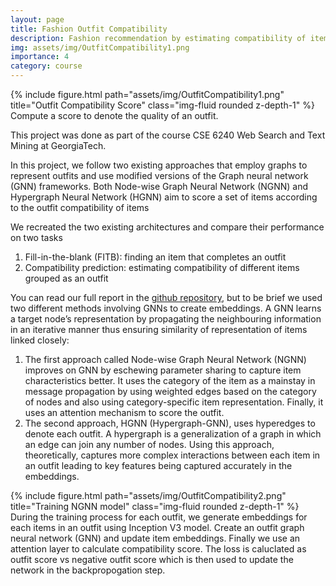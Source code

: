 ```yaml
---
layout: page
title: Fashion Outfit Compatibility
description: Fashion recommendation by estimating compatibility of items in an outfit
img: assets/img/OutfitCompatibility1.png
importance: 4
category: course
---
```


<div class="row">
    <div class="col-sm mt-3 mt-md-0">
        {% include figure.html path="assets/img/OutfitCompatibility1.png" title="Outfit Compatibility Score" class="img-fluid rounded z-depth-1" %}
    </div>
</div>
<div class="caption">
    Compute a score to denote the quality of an outfit.
</div>

This project was done as part of the course CSE 6240 Web Search and Text Mining at GeorgiaTech.

In this project, we follow two existing approaches that employ graphs to represent outfits and use modified versions of the Graph neural network (GNN) frameworks. Both Node-wise Graph Neural Network (NGNN) and Hypergraph Neural Network (HGNN) aim to score a set of items according to the outfit compatibility of items

We recreated the two existing architectures and compare their performance on two tasks 
1. Fill-in-the-blank (FITB): finding an item that completes an outfit
2. Compatibility prediction: estimating compatibility of different items grouped as an outfit


You can read our full report in the [github repository](https://github.com/sshourie/Multimodal_Learning/tree/main), but to be brief we used two different methods involving GNNs to create embeddings. A GNN learns a target node’s representation by propagating the neighbouring information in an iterative manner thus ensuring similarity of representation of items linked closely: 
1. The first approach called Node-wise Graph Neural Network (NGNN) improves on GNN by eschewing parameter sharing to capture item characteristics better. It uses the category of the item as a mainstay in message propagation by using weighted edges based on the category of nodes and also using category-specific item representation. Finally, it uses an attention mechanism to score the outfit.
2. The second approach, HGNN (Hypergraph-GNN), uses hyperedges to denote each outfit. A hypergraph is a generalization of a graph in which an edge can join any number of nodes. Using this approach, theoretically, captures more complex interactions between each item in an outfit leading to key features being captured accurately in the embeddings.

<div class="row">
    <div class="col-sm mt-3 mt-md-0">
        {% include figure.html path="assets/img/OutfitCompatibility2.png" title="Training NGNN model" class="img-fluid rounded z-depth-1" %}
    </div>
</div>
<div class="caption">
    During the training process for each outfit, we generate embeddings for each items in an outfit using Inception V3 model. Create an outfit graph neural network (GNN) and update item embeddings. Finally we use an attention layer to calculate compatibility score. The loss is caluclated as outfit score vs negative outfit score which is then used to update the network in the backpropogation step.
</div>